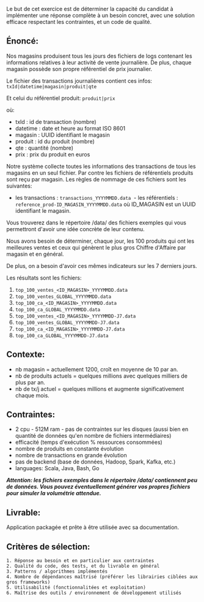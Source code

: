 Le but de cet exercice est de déterminer la capacité du candidat à implémenter une réponse complète à un besoin concret, avec une solution efficace respectant les contraintes, 
et un code de qualité. 


Énoncé:
--------

Nos magasins produisent tous les jours des fichiers de logs contenant les informations relatives à leur activité de vente journalière. De plus, 
chaque magasin possède son propre référentiel de prix journalier.


Le fichier des transactions journalières contient ces infos: `txId|datetime|magasin|produit|qte`
 
Et celui du référentiel produit: `produit|prix`

où:
 - txId : id de transaction (nombre)
 - datetime : date et heure au format ISO 8601
 - magasin : UUID identifiant le magasin
 - produit : id du produit (nombre)
 - qte : quantité (nombre)
 - prix : prix du produit en euros

Notre système collecte toutes les informations des transactions de tous les magasins en un seul fichier.
Par contre les fichiers de référentiels produits sont reçu par magasin.
Les règles de nommage de ces fichiers sont les suivantes:

  - les transactions : `transactions_YYYYMMDD.data`
  - les référentiels : `reference_prod-ID_MAGASIN_YYYYMMDD.data` où ID_MAGASIN est un UUID identifiant le magasin.

Vous trouverez dans le répertoire /data/ des fichiers exemples qui vous permettront d'avoir une idée concrète de leur contenu.

Nous avons besoin de déterminer, chaque jour, les 100 produits qui ont les meilleures ventes et ceux qui génèrent le plus gros Chiffre d'Affaire par magasin et en général.

De plus, on a besoin d'avoir ces mêmes indicateurs sur les 7 derniers jours.

Les résultats sont les fichiers:
	
1. `top_100_ventes_<ID_MAGASIN>_YYYYMMDD.data` 
2. `top_100_ventes_GLOBAL_YYYYMMDD.data`
3. `top_100_ca_<ID_MAGASIN>_YYYYMMDD.data`
4. `top_100_ca_GLOBAL_YYYYMMDD.data`
5. `top_100_ventes_<ID_MAGASIN>_YYYYMMDD-J7.data` 
6. `top_100_ventes_GLOBAL_YYYYMMDD-J7.data`
7. `top_100_ca_<ID_MAGASIN>_YYYYMMDD-J7.data`
8. `top_100_ca_GLOBAL_YYYYMMDD-J7.data`

Contexte:
---------
	
* nb magasin = actuellement 1200, croît en moyenne de 10 par an.
* nb de produits actuels = quelques millions avec quelques milliers de plus par an.
* nb de tx/j actuel = quelques millions et augmente significativement chaque mois.

Contraintes:
------------

* 2 cpu - 512M ram - pas de contraintes sur les disques (aussi bien en quantité de données qu'en nombre de fichiers intermédiaires)
* efficacité (temps d'exécution % ressources consommées)
* nombre de produits en constante évolution
* nombre de transactions en grande évolution
* pas de backend (base de données, Hadoop, Spark, Kafka, etc.)
* languages: Scala, Java, Bash, Go

**_Attention: les fichiers exemples dans le répertoire /data/ contiennent peu de données. Vous pouvez éventuellement générer vos propres fichiers pour simuler la volumétrie attendue._**

Livrable:
----------

Application packagée et prête à être utilisée avec sa documentation.


Critères de sélection:
----------------------

	1. Réponse au besoin et en particulier aux contraintes
	2. Qualité du code, des tests, et du livrable en général
	3. Patterns / algorithmes implémentés
	4. Nombre de dépendances maîtrisé (préférer les librairies ciblées aux gros frameworks)
	5. Utilisabilité (fonctionnalitées et exploitation)
	6. Maîtrise des outils / environnement de développement utilisés

